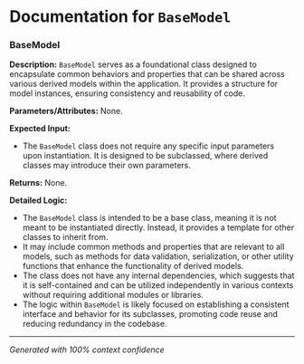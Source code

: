 # Documentation for `BaseModel`

### BaseModel

**Description:**
`BaseModel` serves as a foundational class designed to encapsulate common behaviors and properties that can be shared across various derived models within the application. It provides a structure for model instances, ensuring consistency and reusability of code.

**Parameters/Attributes:**
None.

**Expected Input:**
- The `BaseModel` class does not require any specific input parameters upon instantiation. It is designed to be subclassed, where derived classes may introduce their own parameters.

**Returns:**
None.

**Detailed Logic:**
- The `BaseModel` class is intended to be a base class, meaning it is not meant to be instantiated directly. Instead, it provides a template for other classes to inherit from.
- It may include common methods and properties that are relevant to all models, such as methods for data validation, serialization, or other utility functions that enhance the functionality of derived models.
- The class does not have any internal dependencies, which suggests that it is self-contained and can be utilized independently in various contexts without requiring additional modules or libraries.
- The logic within `BaseModel` is likely focused on establishing a consistent interface and behavior for its subclasses, promoting code reuse and reducing redundancy in the codebase.

---
*Generated with 100% context confidence*
